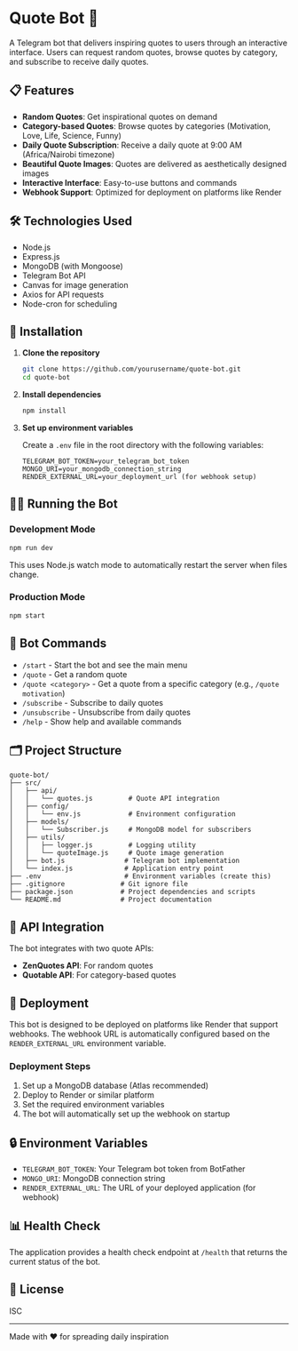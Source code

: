 # Quote Bot 🤖

A Telegram bot that delivers inspiring quotes to users through an interactive interface. Users can request random quotes, browse quotes by category, and subscribe to receive daily quotes.

## 📋 Features

- **Random Quotes**: Get inspirational quotes on demand
- **Category-based Quotes**: Browse quotes by categories (Motivation, Love, Life, Science, Funny)
- **Daily Quote Subscription**: Receive a daily quote at 9:00 AM (Africa/Nairobi timezone)
- **Beautiful Quote Images**: Quotes are delivered as aesthetically designed images
- **Interactive Interface**: Easy-to-use buttons and commands
- **Webhook Support**: Optimized for deployment on platforms like Render

## 🛠️ Technologies Used

- Node.js
- Express.js
- MongoDB (with Mongoose)
- Telegram Bot API
- Canvas for image generation
- Axios for API requests
- Node-cron for scheduling

## 🚀 Installation

1. **Clone the repository**
   ```bash
   git clone https://github.com/yourusername/quote-bot.git
   cd quote-bot
   ```

2. **Install dependencies**
   ```bash
   npm install
   ```

3. **Set up environment variables**
   
   Create a `.env` file in the root directory with the following variables:
   ```
   TELEGRAM_BOT_TOKEN=your_telegram_bot_token
   MONGO_URI=your_mongodb_connection_string
   RENDER_EXTERNAL_URL=your_deployment_url (for webhook setup)
   ```

## 🏃‍♂️ Running the Bot

### Development Mode
```bash
npm run dev
```
This uses Node.js watch mode to automatically restart the server when files change.

### Production Mode
```bash
npm start
```

## 📱 Bot Commands

- `/start` - Start the bot and see the main menu
- `/quote` - Get a random quote
- `/quote <category>` - Get a quote from a specific category (e.g., `/quote motivation`)
- `/subscribe` - Subscribe to daily quotes
- `/unsubscribe` - Unsubscribe from daily quotes
- `/help` - Show help and available commands

## 🗂️ Project Structure

```
quote-bot/
├── src/
│   ├── api/
│   │   └── quotes.js         # Quote API integration
│   ├── config/
│   │   └── env.js            # Environment configuration
│   ├── models/
│   │   └── Subscriber.js     # MongoDB model for subscribers
│   ├── utils/
│   │   ├── logger.js         # Logging utility
│   │   └── quoteImage.js     # Quote image generation
│   ├── bot.js               # Telegram bot implementation
│   └── index.js             # Application entry point
├── .env                     # Environment variables (create this)
├── .gitignore              # Git ignore file
├── package.json            # Project dependencies and scripts
└── README.md               # Project documentation
```

## 🔄 API Integration

The bot integrates with two quote APIs:
- **ZenQuotes API**: For random quotes
- **Quotable API**: For category-based quotes

## 📝 Deployment

This bot is designed to be deployed on platforms like Render that support webhooks. The webhook URL is automatically configured based on the `RENDER_EXTERNAL_URL` environment variable.

### Deployment Steps

1. Set up a MongoDB database (Atlas recommended)
2. Deploy to Render or similar platform
3. Set the required environment variables
4. The bot will automatically set up the webhook on startup

## 🔒 Environment Variables

- `TELEGRAM_BOT_TOKEN`: Your Telegram bot token from BotFather
- `MONGO_URI`: MongoDB connection string
- `RENDER_EXTERNAL_URL`: The URL of your deployed application (for webhook)

## 📊 Health Check

The application provides a health check endpoint at `/health` that returns the current status of the bot.

## 📜 License

ISC

---

Made with ❤️ for spreading daily inspiration